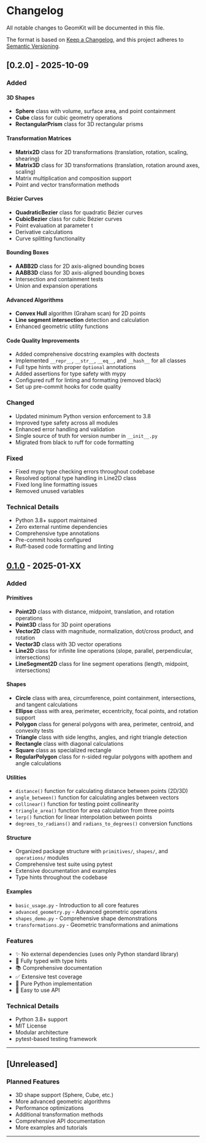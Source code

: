 # Changelog

All notable changes to GeomKit will be documented in this file.

The format is based on [Keep a Changelog](https://keepachangelog.com/en/1.0.0/),
and this project adheres to [Semantic Versioning](https://semver.org/spec/v2.0.0.html).

## [0.2.0] - 2025-10-09

### Added

#### 3D Shapes
- **Sphere** class with volume, surface area, and point containment
- **Cube** class for cubic geometry operations
- **RectangularPrism** class for 3D rectangular prisms

#### Transformation Matrices
- **Matrix2D** class for 2D transformations (translation, rotation, scaling, shearing)
- **Matrix3D** class for 3D transformations (translation, rotation around axes, scaling)
- Matrix multiplication and composition support
- Point and vector transformation methods

#### Bézier Curves
- **QuadraticBezier** class for quadratic Bézier curves
- **CubicBezier** class for cubic Bézier curves
- Point evaluation at parameter t
- Derivative calculations
- Curve splitting functionality

#### Bounding Boxes
- **AABB2D** class for 2D axis-aligned bounding boxes
- **AABB3D** class for 3D axis-aligned bounding boxes
- Intersection and containment tests
- Union and expansion operations

#### Advanced Algorithms
- **Convex Hull** algorithm (Graham scan) for 2D points
- **Line segment intersection** detection and calculation
- Enhanced geometric utility functions

#### Code Quality Improvements
- Added comprehensive docstring examples with doctests
- Implemented `__repr__`, `__str__`, `__eq__`, and `__hash__` for all classes
- Full type hints with proper `Optional` annotations
- Added assertions for type safety with mypy
- Configured ruff for linting and formatting (removed black)
- Set up pre-commit hooks for code quality

### Changed
- Updated minimum Python version enforcement to 3.8
- Improved type safety across all modules
- Enhanced error handling and validation
- Single source of truth for version number in `__init__.py`
- Migrated from black to ruff for code formatting

### Fixed
- Fixed mypy type checking errors throughout codebase
- Resolved optional type handling in Line2D class
- Fixed long line formatting issues
- Removed unused variables

### Technical Details
- Python 3.8+ support maintained
- Zero external runtime dependencies
- Comprehensive type annotations
- Pre-commit hooks configured
- Ruff-based code formatting and linting

## [0.1.0] - 2025-01-XX

### Added

#### Primitives
- **Point2D** class with distance, midpoint, translation, and rotation operations
- **Point3D** class for 3D point operations
- **Vector2D** class with magnitude, normalization, dot/cross product, and rotation
- **Vector3D** class with 3D vector operations
- **Line2D** class for infinite line operations (slope, parallel, perpendicular, intersections)
- **LineSegment2D** class for line segment operations (length, midpoint, intersections)

#### Shapes
- **Circle** class with area, circumference, point containment, intersections, and tangent calculations
- **Ellipse** class with area, perimeter, eccentricity, focal points, and rotation support
- **Polygon** class for general polygons with area, perimeter, centroid, and convexity tests
- **Triangle** class with side lengths, angles, and right triangle detection
- **Rectangle** class with diagonal calculations
- **Square** class as specialized rectangle
- **RegularPolygon** class for n-sided regular polygons with apothem and angle calculations

#### Utilities
- `distance()` function for calculating distance between points (2D/3D)
- `angle_between()` function for calculating angles between vectors
- `collinear()` function for testing point collinearity
- `triangle_area()` function for area calculation from three points
- `lerp()` function for linear interpolation between points
- `degrees_to_radians()` and `radians_to_degrees()` conversion functions

#### Structure
- Organized package structure with `primitives/`, `shapes/`, and `operations/` modules
- Comprehensive test suite using pytest
- Extensive documentation and examples
- Type hints throughout the codebase

#### Examples
- `basic_usage.py` - Introduction to all core features
- `advanced_geometry.py` - Advanced geometric operations
- `shapes_demo.py` - Comprehensive shape demonstrations
- `transformations.py` - Geometric transformations and animations

### Features
- ✨ No external dependencies (uses only Python standard library)
- 🎯 Fully typed with type hints
- 📚 Comprehensive documentation
- ✅ Extensive test coverage
- 🚀 Pure Python implementation
- 🔧 Easy to use API

### Technical Details
- Python 3.8+ support
- MIT License
- Modular architecture
- pytest-based testing framework

---

## [Unreleased]

### Planned Features
- 3D shape support (Sphere, Cube, etc.)
- More advanced geometric algorithms
- Performance optimizations
- Additional transformation methods
- Comprehensive API documentation
- More examples and tutorials

---

[0.1.0]: https://github.com/mmssajith/geomkit/releases/tag/v0.1.0
